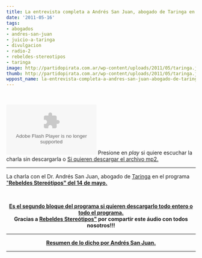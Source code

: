 ```yaml
---
title: La entrevista completa a Andrés San Juan, abogado de Taringa en Rebeldes Stereótipos.
date: '2011-05-16'
tags:
- abogados
- andres-san-juan
- juicio-a-taringa
- divulgacion
- radio-2
- rebeldes-stereotipos
- taringa
image: http://partidopirata.com.ar/wp-content/uploads/2011/05/taringa.jpg
thumb: http://partidopirata.com.ar/wp-content/uploads/2011/05/taringa.jpg
wppost_name: la-entrevista-completa-a-andres-san-juan-abogado-de-taringa-en-rebeldes-stereotipos
---
```


&nbsp;

<object id="player656730" width="240" height="133" data="http://www.ivoox.com/playerivoox_ee_656730_1.html" type="application/x-shockwave-flash"><param name="movie" value="http://www.ivoox.com/playerivoox_ee_656730_1.html" /><param name="AllowScriptAccess" value="always" /><param name="allowFullScreen" value="true" /><param name="wmode" value="transparent" /> <embed type="application/x-shockwave-flash" width="240" height="133" src="http://www.ivoox.com/playerivoox_ee_656730_1.html" allowfullscreen="true" wmode="transparent" allowscriptaccess="always"></embed></object> Presione en <em>play</em> si quiere escuchar la charla sin descargarla o
<a href="http://www.ivoox.com/entrevista-dr-andres-san-juan-abogado-taringa_md_656730_1.mp3" target="_blank">Si quieren descargar el archivo mp2.</a>

<hr />

La charla con el Dr. Andrés San Juan, abogado de <a href="http://www.taringa.net/posts/taringa/10557222/La-situacion-de-Taringa_-explicada-por-nosotros.html" target="_blank">Taringa</a> en el programa <a href="http://rebeldes.org.ar/2011/05/15/programa-14-de-mayo-de-2011/" target="_blank">"<strong>Rebeldes Stereótipos" del 14 de mayo.</strong></a>

&nbsp;
<div style="text-align: center;"><strong>
</strong></div>
<div style="text-align: center;"><strong><a href="http://rebeldes.org.ar/2011/05/15/programa-14-de-mayo-de-2011/" target="_blank">Es el segundo bloque del programa si quieren descargarlo todo entero o todo el programa.</a></strong></div>
<div style="text-align: center;"><strong>Gracias a <a href="http://rebeldes.org.ar/" target="_blank">Rebeldes Stereótipos"</a> por compartir este áudio con todos nosotros!!!

<hr />

</strong><strong><a href="http://partidopirata.com.ar/1015/taringa-el-ajusticiamiento-tiene-un-caracter-aleccionador-para-el-resto-abogado-de-taringa">Resumen de lo dicho por Andrés San Juan.</a></strong>

</div>

<hr />

&nbsp;
